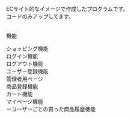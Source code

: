 ECサイト的なイメージで作成したプログラムです。<br>
コードのみアップしてます。<br><br>

機能<br>

ショッピング機能<br>
ログイン機能<br>
ログアウト機能<br>
ユーザー登録機能<br>
管理者用ページ<br>
商品登録機能<br>
カート機能<br>
マイページ機能<br>
ーユーザーごとの買った商品履歴機能<br>
